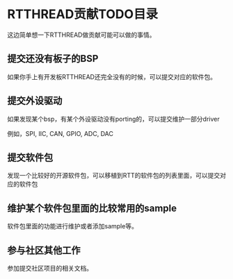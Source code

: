 # RTTHREAD贡献TODO目录

这边简单想一下RTTHREAD做贡献可能可以做的事情。

## 提交还没有板子的BSP

如果你手上有开发板RTTHREAD还完全没有的时候，可以提交对应的软件包。

## 提交外设驱动

如果发现某个bsp，有某个外设驱动没有porting的，可以提交维护一部分driver

例如，SPI, IIC, CAN, GPIO, ADC, DAC

## 提交软件包

发现一个比较好的开源软件包，可以移植到RTT的软件包的列表里面，可以提交对应的软件包

## 维护某个软件包里面的比较常用的sample

软件包里面的功能进行维护或者添加sample等。

## 参与社区其他工作

参加提交社区项目的相关文档。